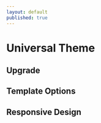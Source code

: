 ```yaml
---
layout: default
published: true
---
```


# Universal Theme

## Upgrade

## Template Options

## Responsive Design
